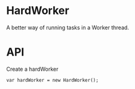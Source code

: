 # HardWorker #
A better way of running tasks in a Worker thread.

# API #

Create a hardWorker

    var hardWorker = new HardWorker();

